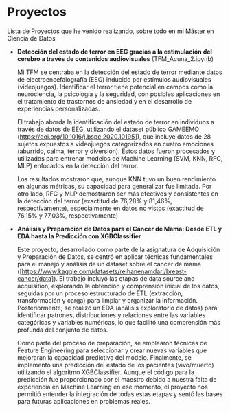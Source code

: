 # Proyectos

Lista de Proyectos que he venido realizando, sobre todo en mi Máster en Ciencia de Datos
- **Detección del estado de terror en EEG gracias a la estimulación del cerebro a través de contenidos audiovisuales** (TFM_Acuna_2.ipynb)

  Mi TFM se centraba en la detección del estado de terror mediante datos de electroencefalografía (EEG) inducido por estímulos audiovisuales (videojuegos). Identificar el terror tiene potencial en campos como la neurociencia, la psicología y la seguridad, con posibles   aplicaciones en el tratamiento de trastornos de ansiedad y en el desarrollo de experiencias personalizadas.
  
  El trabajo aborda la identificación del estado de terror en individuos a través de datos de EEG, utilizando el dataset público GAMEEMO (https://doi.org/10.1016/j.bspc.2020.101951), que incluye datos de 28 sujetos expuestos a videojuegos categorizados en cuatro emociones (aburrido, calma, terror y diversión). Estos datos fueron procesados y utilizados para entrenar modelos de Machine Learning (SVM, KNN, RFC, MLP) enfocados en la detección del terror.

  Los resultados mostraron que, aunque KNN tuvo un buen rendimiento en algunas métricas, su capacidad para generalizar fue limitada. Por otro lado, RFC y MLP demostraron ser más efectivos y consistentes en la detección del terror (exactitud de 76,28% y 81,46%, respectivamente), especialmente en datos no vistos (exactitud de 76,15% y 77,03%, respectivamente).

- **Análisis y Preparación de Datos para el Cáncer de Mama: Desde ETL y EDA hasta la Predicción con XGBClassifier**

  Este proyecto, desarrollado como parte de la asignatura de Adquisición y Preparación de Datos, se centró en aplicar técnicas fundamentales para el manejo y análisis de un dataset sobre el cáncer de mama ([https://www.kaggle.com/datasets/reihanenamdari/breast-cancer/data]). El trabajo incluyó las etapas de data source and acquisition, explorando la obtención y comprensión inicial de los datos, seguidas por un proceso estructurado de ETL (extracción, transformación y carga) para limpiar y organizar la información. Posteriormente, se realizó un EDA (análisis exploratorio de datos) para identificar patrones, distribuciones y relaciones entre las variables categóricas y variables numéricas, lo que facilitó una comprensión más profunda del conjunto de datos.

  Como parte del proceso de preparación, se emplearon técnicas de Feature Engineering para seleccionar y crear nuevas variables que mejoraran la capacidad predictiva del modelo. Finalmente, se implementó una predicción del estado de los pacientes (vivo/muerto) utilizando el algoritmo XGBClassifier. Aunque el código para la predicción fue proporcionado por el maestro debido a nuestra falta de experiencia en Machine Learning en ese momento, el proyecto nos permitió entender la integración de todas estas etapas y sentó las bases para futuras aplicaciones en problemas reales.
